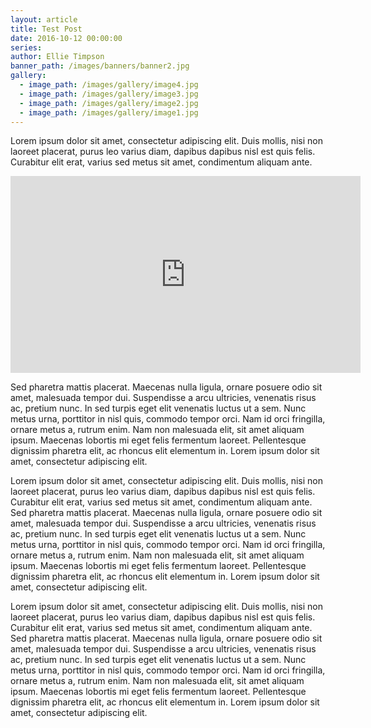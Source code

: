 ```yaml
---
layout: article
title: Test Post
date: 2016-10-12 00:00:00
series:
author: Ellie Timpson
banner_path: /images/banners/banner2.jpg
gallery:
  - image_path: /images/gallery/image4.jpg
  - image_path: /images/gallery/image3.jpg
  - image_path: /images/gallery/image2.jpg
  - image_path: /images/gallery/image1.jpg
---
```



Lorem ipsum dolor sit amet, consectetur adipiscing elit. Duis mollis, nisi non laoreet placerat, purus leo varius diam, dapibus dapibus nisl est quis felis. Curabitur elit erat, varius sed metus sit amet, condimentum aliquam ante.&nbsp;

<iframe width="560" height="315" src="https://www.youtube.com/embed/Qt9wexVkHww?rel=0" frameborder="0" allowfullscreen=""></iframe>

Sed pharetra mattis placerat. Maecenas nulla ligula, ornare posuere odio sit amet, malesuada tempor dui. Suspendisse a arcu ultricies, venenatis risus ac, pretium nunc. In sed turpis eget elit venenatis luctus ut a sem. Nunc metus urna, porttitor in nisl quis, commodo tempor orci. Nam id orci fringilla, ornare metus a, rutrum enim. Nam non malesuada elit, sit amet aliquam ipsum. Maecenas lobortis mi eget felis fermentum laoreet. Pellentesque dignissim pharetra elit, ac rhoncus elit elementum in. Lorem ipsum dolor sit amet, consectetur adipiscing elit.

Lorem ipsum dolor sit amet, consectetur adipiscing elit. Duis mollis, nisi non laoreet placerat, purus leo varius diam, dapibus dapibus nisl est quis felis. Curabitur elit erat, varius sed metus sit amet, condimentum aliquam ante. Sed pharetra mattis placerat. Maecenas nulla ligula, ornare posuere odio sit amet, malesuada tempor dui. Suspendisse a arcu ultricies, venenatis risus ac, pretium nunc. In sed turpis eget elit venenatis luctus ut a sem. Nunc metus urna, porttitor in nisl quis, commodo tempor orci. Nam id orci fringilla, ornare metus a, rutrum enim. Nam non malesuada elit, sit amet aliquam ipsum. Maecenas lobortis mi eget felis fermentum laoreet. Pellentesque dignissim pharetra elit, ac rhoncus elit elementum in. Lorem ipsum dolor sit amet, consectetur adipiscing elit.

Lorem ipsum dolor sit amet, consectetur adipiscing elit. Duis mollis, nisi non laoreet placerat, purus leo varius diam, dapibus dapibus nisl est quis felis. Curabitur elit erat, varius sed metus sit amet, condimentum aliquam ante. Sed pharetra mattis placerat. Maecenas nulla ligula, ornare posuere odio sit amet, malesuada tempor dui. Suspendisse a arcu ultricies, venenatis risus ac, pretium nunc. In sed turpis eget elit venenatis luctus ut a sem. Nunc metus urna, porttitor in nisl quis, commodo tempor orci. Nam id orci fringilla, ornare metus a, rutrum enim. Nam non malesuada elit, sit amet aliquam ipsum. Maecenas lobortis mi eget felis fermentum laoreet. Pellentesque dignissim pharetra elit, ac rhoncus elit elementum in. Lorem ipsum dolor sit amet, consectetur adipiscing elit.